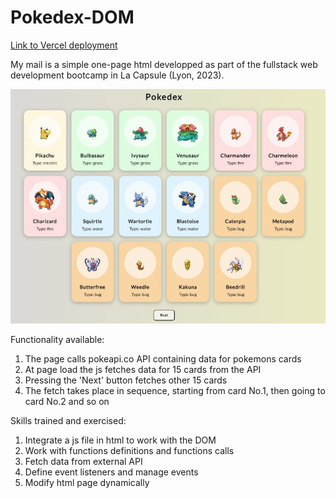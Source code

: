 # Pokedex-DOM

[Link to Vercel deployment](https://pokedex-dom.vercel.app/)

My mail is a simple one-page html developped as part of the 
fullstack web development bootcamp in La Capsule (Lyon, 2023). 

![Pokedex](frontPage.jpg)

Functionality available:
1. The page calls pokeapi.co API containing data for pokemons cards
2. At page load the js fetches data for 15 cards from the API
3. Pressing the 'Next' button fetches other 15 cards
4. The fetch takes place in sequence, starting from card No.1, then going to card No.2 and so on

Skills trained and exercised:
1. Integrate a js file in html to work with the DOM
2. Work with functions definitions and functions calls
3. Fetch data from external API
4. Define event listeners and manage events
5. Modify html page dynamically
